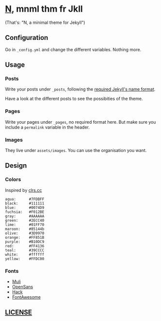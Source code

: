 # [N](http://n.nobe4.fr/n/), mnml thm fr Jkll

(That's: "N, a minimal theme for Jekyll")

## Configuration

Go in `_config.yml` and change the different variables. Nothing more.

## Usage

### Posts

Write your posts under `_posts`, following the [required Jekyll's name format](https://jekyllrb.com/docs/posts/#creating-post-files).

Have a look at the different posts to see the possibities of the theme.

### Pages

Write your pages under `_pages`, no required format here. But make sure you include a `permalink` variable in the header.

### Images

They live under `assets/images`. You can use the organisation you want.

## Design

### Colors

Inspired by [clrs.cc](http://clrs.cc/)

    aqua:      #7FDBFF
    black:     #111111
    blue:      #0074D9
    fuchsia:   #F012BE
    gray:      #AAAAAA
    green:     #2ECC40
    lime:      #01FF70
    maroon:    #85144b
    olive:     #3D9970
    orange:    #FF851B
    purple:    #B10DC9
    red:       #FF4136
    teal:      #39CCCC
    white:     #ffffff
    yellow:    #FFDC00

### Fonts

- [Muli](https://fonts.google.com/specimen/Muli)
- [OpenSans](https://fonts.google.com/specimen/Open+Sans)
- [Hack](http://sourcefoundry.org/hack/)
- [FontAwesome](https://fontawesome.io)

## [LICENSE](https://github.com/nobe4/n/blob/master/LICENSE)
